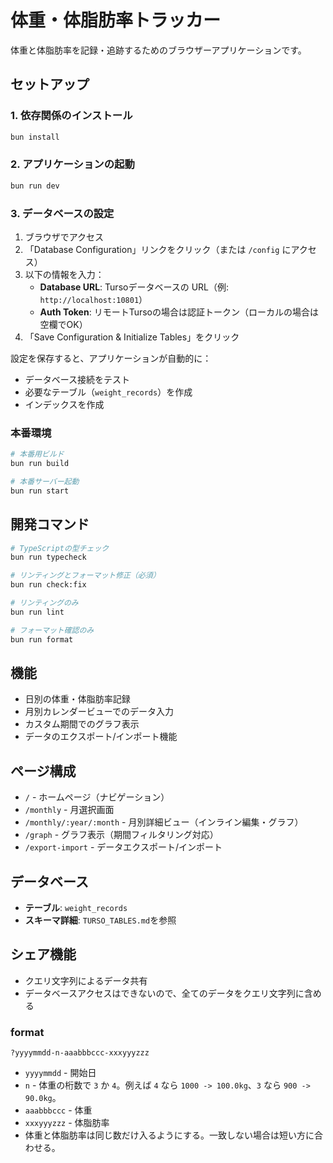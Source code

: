 # 体重・体脂肪率トラッカー

体重と体脂肪率を記録・追跡するためのブラウザーアプリケーションです。

## セットアップ

### 1. 依存関係のインストール

```bash
bun install
```

### 2. アプリケーションの起動

```bash
bun run dev
```

### 3. データベースの設定

1. ブラウザでアクセス
2. 「Database Configuration」リンクをクリック（または `/config` にアクセス）
3. 以下の情報を入力：
   - **Database URL**: Tursoデータベースの URL（例: `http://localhost:10801`）
   - **Auth Token**: リモートTursoの場合は認証トークン（ローカルの場合は空欄でOK）
4. 「Save Configuration & Initialize Tables」をクリック

設定を保存すると、アプリケーションが自動的に：
- データベース接続をテスト
- 必要なテーブル（`weight_records`）を作成
- インデックスを作成

### 本番環境

```bash
# 本番用ビルド
bun run build

# 本番サーバー起動
bun run start
```

## 開発コマンド

```bash
# TypeScriptの型チェック
bun run typecheck

# リンティングとフォーマット修正（必須）
bun run check:fix

# リンティングのみ
bun run lint

# フォーマット確認のみ  
bun run format
```

## 機能

- 日別の体重・体脂肪率記録
- 月別カレンダービューでのデータ入力
- カスタム期間でのグラフ表示
- データのエクスポート/インポート機能

## ページ構成

- `/` - ホームページ（ナビゲーション）
- `/monthly` - 月選択画面
- `/monthly/:year/:month` - 月別詳細ビュー（インライン編集・グラフ）
- `/graph` - グラフ表示（期間フィルタリング対応）
- `/export-import` - データエクスポート/インポート

## データベース
 
- **テーブル**: `weight_records`
- **スキーマ詳細**: `TURSO_TABLES.md`を参照

## シェア機能

- クエリ文字列によるデータ共有
- データベースアクセスはできないので、全てのデータをクエリ文字列に含める

### format

```
?yyyymmdd-n-aaabbbccc-xxxyyyzzz
```

- `yyyymmdd` - 開始日
- `n` - 体重の桁数で `3` か `4`。例えば `4` なら `1000 -> 100.0kg`、`3` なら `900 -> 90.0kg`。
- `aaabbbccc` - 体重
- `xxxyyyzzz` - 体脂肪率
- 体重と体脂肪率は同じ数だけ入るようにする。一致しない場合は短い方に合わせる。
